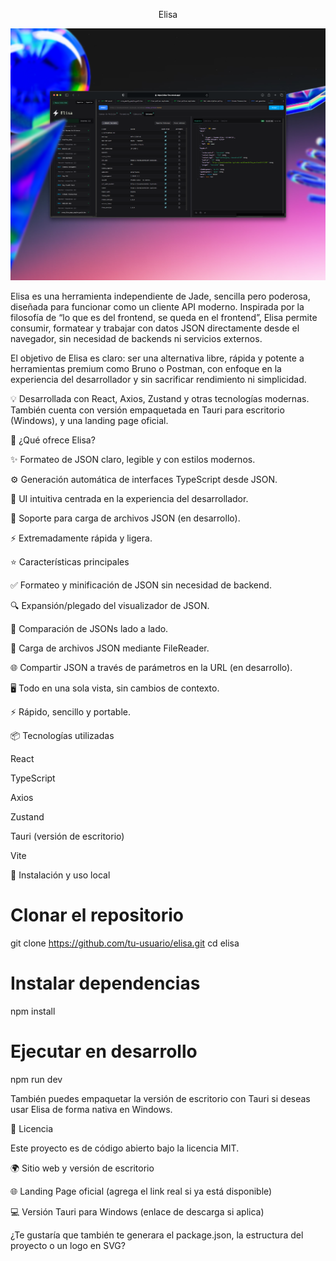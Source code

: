 <p align="center">Elisa</p>
<p align="center"> <img src="./src/assets/images/elisa-client-0.0.3.png" alt="Elisa client preview" width="600"/> </p>

Elisa es una herramienta independiente de Jade, sencilla pero poderosa, diseñada para funcionar como un cliente API moderno. Inspirada por la filosofía de “lo que es del frontend, se queda en el frontend”, Elisa permite consumir, formatear y trabajar con datos JSON directamente desde el navegador, sin necesidad de backends ni servicios externos.

El objetivo de Elisa es claro: ser una alternativa libre, rápida y potente a herramientas premium como Bruno o Postman, con enfoque en la experiencia del desarrollador y sin sacrificar rendimiento ni simplicidad.

💡 Desarrollada con React, Axios, Zustand y otras tecnologías modernas. También cuenta con versión empaquetada en Tauri para escritorio (Windows), y una landing page oficial.

🚀 ¿Qué ofrece Elisa?

✨ Formateo de JSON claro, legible y con estilos modernos.

⚙️ Generación automática de interfaces TypeScript desde JSON.

🧠 UI intuitiva centrada en la experiencia del desarrollador.

📂 Soporte para carga de archivos JSON (en desarrollo).

⚡ Extremadamente rápida y ligera.

⭐ Características principales

✅ Formateo y minificación de JSON sin necesidad de backend.

🔍 Expansión/plegado del visualizador de JSON.

🔁 Comparación de JSONs lado a lado.

📁 Carga de archivos JSON mediante FileReader.

🌐 Compartir JSON a través de parámetros en la URL (en desarrollo).

🖥️ Todo en una sola vista, sin cambios de contexto.

⚡ Rápido, sencillo y portable.

📦 Tecnologías utilizadas

React

TypeScript

Axios

Zustand

Tauri (versión de escritorio)

Vite

🧪 Instalación y uso local
# Clonar el repositorio
git clone https://github.com/tu-usuario/elisa.git
cd elisa

# Instalar dependencias
npm install

# Ejecutar en desarrollo
npm run dev


También puedes empaquetar la versión de escritorio con Tauri si deseas usar Elisa de forma nativa en Windows.

📄 Licencia

Este proyecto es de código abierto bajo la licencia MIT.

🌍 Sitio web y versión de escritorio

🌐 Landing Page oficial
 (agrega el link real si ya está disponible)

💻 Versión Tauri para Windows (enlace de descarga si aplica)

¿Te gustaría que también te generara el package.json, la estructura del proyecto o un logo en SVG?